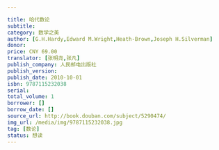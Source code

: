 ```yaml
---

title: 哈代数论
subtitle: 
category: 数学之美
author: [G.H.Hardy,Edward M.Wright,Heath-Brown,Joseph H.Silverman]
donor: 
price: CNY 69.00
translator: [张明尧,张凡]
publish_company: 人民邮电出版社
publish_version: 
publish_date: 2010-10-01
isbn: 9787115232038
serial: 
total_volume: 1
borrower: []
borrow_date: []
source_url: http://book.douban.com/subject/5290474/
img_url: /media/img/9787115232038.jpg
tag: [数论]
status: 想读
---
```

